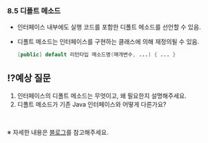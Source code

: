 ### 8.5 디폴트 메소드
- 인터페이스 내부에도 실행 코드를 포함한 디폴트 메소드를 선언할 수 있음.
- 디폴트 메소드는 인터페이스를 구현하는 클래스에 의해 재정의될 수 있음.

  ```java
  [public] default 리턴타입 메소드명(매개변수, ...) { ... }
  ```

## ⁉️예상 질문

1. 인터페이스의 디폴트 메소드는 무엇이고, 왜 필요한지 설명해주세요.
2. 디폴트 메소드가 기존 Java 인터페이스와 어떻게 다른가요?

&nbsp;

※ 자세한 내용은 [블로그](https://mandusitstudy.tistory.com/340)를 참고해주세요.